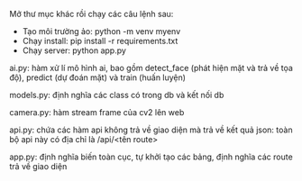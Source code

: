 Mở thư mục khác rồi chạy các câu lệnh sau:
- Tạo môi trường ảo: python -m venv myenv
- Chạy install: pip install -r requirements.txt
- Chạy server: python app.py

ai.py: hàm xử lí mô hình ai, bao gồm detect_face (phát hiện mặt và trả về tọa độ), predict (dự đoán mặt) và train (huấn luyện)

models.py: định nghĩa các class có trong db và kết nối db

camera.py: hàm stream frame của cv2 lên web

api.py: chứa các hàm api không trả về giao diện mà trả về kết quả json: toàn bộ api này có địa chỉ là /api/<tên route>

app.py: định nghĩa biến toàn cục, tự khởi tạo các bảng, định nghĩa các route trả về giao diện